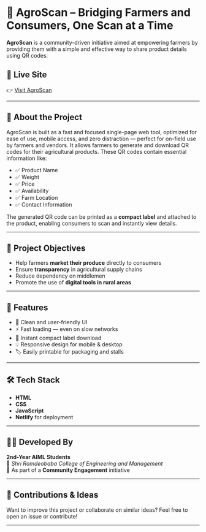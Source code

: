 # 🌾 AgroScan – Bridging Farmers and Consumers, One Scan at a Time

**AgroScan** is a community-driven initiative aimed at empowering farmers by providing them with a simple and effective way to share product details using QR codes.

## 🔗 Live Site
👉 [Visit AgroScan](https://agroscan.netlify.app)

---

## 📌 About the Project
AgroScan is built as a fast and focused single-page web tool, optimized for ease of use, mobile access, and zero distraction — perfect for on-field use by farmers and vendors. It allows farmers to generate and download QR codes for their agricultural products. These QR codes contain essential information like:

- ✅ Product Name  
- ✅ Weight  
- ✅ Price  
- ✅ Availability  
- ✅ Farm Location  
- ✅ Contact Information  

The generated QR code can be printed as a **compact label** and attached to the product, enabling consumers to scan and instantly view details.

---

## 🎯 Project Objectives

- Help farmers **market their produce** directly to consumers  
- Ensure **transparency** in agricultural supply chains  
- Reduce dependency on middlemen  
- Promote the use of **digital tools in rural areas**

---

## 🚀 Features

- 🌱 Clean and user-friendly UI  
- ⚡ Fast loading — even on slow networks  
- 🧾 Instant compact label download  
- 💡 Responsive design for mobile & desktop  
- 🏷️ Easily printable for packaging and stalls

---

## 🛠️ Tech Stack

- **HTML**
- **CSS**
- **JavaScript**
- **Netlify** for deployment

---

## 🧑‍🎓 Developed By

**2nd-Year AIML Students**  
📍 *Shri Ramdeobaba College of Engineering and Management*  
🔗 As part of a **Community Engagement** initiative

---

## 🤝 Contributions & Ideas

Want to improve this project or collaborate on similar ideas?
Feel free to open an issue or contribute!

---
